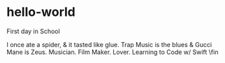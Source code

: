 # hello-world
First day in School

I once ate a spider, & it tasted like glue. 
Trap Music is the blues & Gucci Mane is Zeus. 
Musician. Film Maker. Lover.
Learning to Code w/ Swift
\fin


